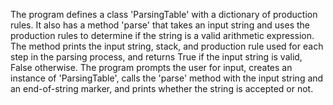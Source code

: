 The program defines a class 'ParsingTable' with a dictionary of production rules. It also has a method 'parse' that takes an input string and uses the production rules to determine if the string is a valid arithmetic expression. The method prints the input string, stack, and production rule used for each step in the parsing process, and returns True if the input string is valid, False otherwise. The program prompts the user for input, creates an instance of 'ParsingTable', calls the 'parse' method with the input string and an end-of-string marker, and prints whether the string is accepted or not.
